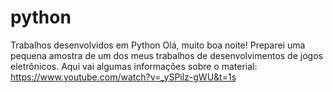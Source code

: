 # python
Trabalhos desenvolvidos em Python
Olá, muito boa noite!
Preparei uma pequena amostra de um dos meus trabalhos de desenvolvimentos de jogos eletrônicos.
Aqui vai algumas informações sobre o material:
https://www.youtube.com/watch?v=_ySPilz-gWU&t=1s

